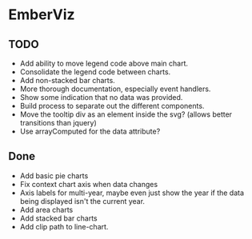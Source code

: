 EmberViz
========

TODO
-----
- Add ability to move legend code above main chart.
- Consolidate the legend code between charts.
- Add non-stacked bar charts.
- More thorough documentation, especially event handlers.
- Show some indication that no data was provided.
- Build process to separate out the different components.
- Move the tooltip div as an element inside the svg? (allows better transitions
    than jquery)
- Use arrayComputed for the data attribute?

Done
----
- Add basic pie charts
- Fix context chart axis when data changes
- Axis labels for multi-year, maybe even just show the year if the data being
    displayed isn't the current year.
- Add area charts
- Add stacked bar charts
- Add clip path to line-chart.
